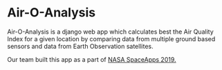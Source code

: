 # Air-O-Analysis

Air-O-Analysis is a django web app which calculates best the Air Quality Index for a given location by comparing data from multiple ground based sensors and data from Earth Observation  satellites.

Our team built this app as a part of [NASA SpaceApps 2019.](https://2019.spaceappschallenge.org/challenges/living-our-world/surface-air-quality-mission/teams/runway-grey/project)
